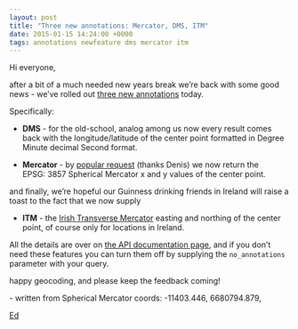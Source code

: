 ```yaml
--- 
layout: post
title: "Three new annotations: Mercator, DMS, ITM"
date: 2015-01-15 14:24:00 +0000
tags: annotations newfeature dms mercator itm
---
```

Hi everyone,

after a bit of a much needed new years break we’re back with some good news - we’ve rolled out [three new annotations](http://geocoder.opencagedata.com/api.html#annotations) today.

Specifically:

*   **DMS** - for the old-school, analog among us now every result comes back with the longitude/latitude of the center point formatted in Degree Minute decimal Second format.

*   **Mercator** - by [popular request](https://github.com/lokku/opencagedata-roadmap/issues/3) (thanks Denis) we now return the EPSG: <span>3857 Spherical Mercator</span> x and y values of the center point. 

and finally, we’re hopeful our Guinness drinking friends in Ireland will raise a toast to the fact that we now supply

*   <span>**ITM** - the [Irish Transverse Mercator](https://en.wikipedia.org/wiki/Irish_Transverse_Mercator) easting and northing of the center point, of course only for locations in Ireland. </span>

<span>All the details are over on [the API documentation page](http://geocoder.opencagedata.com/api.html), and if you don’t need these features you can turn them off by supplying the `no_annotations` parameter with your query. </span>

<span>happy geocoding, and please keep the feedback coming!</span>

<span>- written from Spherical Mercator coords: -11403.446, 6680794.879,</span>

[<span>Ed</span>](https://twitter.com/freyfogle)